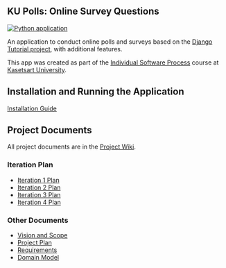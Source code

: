 ## KU Polls: Online Survey Questions 
[![Python application](https://github.com/NapatrSaengthongsakullert/ku-polls/actions/workflows/python-package.yml/badge.svg)](https://github.com/NapatrSaengthongsakullert/ku-polls/actions/workflows/python-package.yml)

An application to conduct online polls and surveys based
on the [Django Tutorial project](TODO-write-URL-of-the-django-tutorial-here), with
additional features.

This app was created as part of the [Individual Software Process](
https://cpske.github.io/ISP) course at [Kasetsart University](https://www.ku.ac.th).

## Installation and Running the Application

[Installation Guide](installation.md)

## Project Documents

All project documents are in the [Project Wiki](../../wiki/Home).

### Iteration Plan
- [Iteration 1 Plan](../../wiki/Iteration-1-Plan)
- [Iteration 2 Plan](../../wiki/Iteration-2-Plan)
- [Iteration 3 Plan](../../wiki/Iteration-3-Plan)
- [Iteration 4 Plan](../../wiki/Iteration-4-Plan)
### Other Documents
- [Vision and Scope](../../wiki/Vision-and-Scope)
- [Project Plan](../../wiki/Project-Plan)
- [Requirements](../../wiki/Requirements)
- [Domain Model](../../wiki/Domain-Model)
